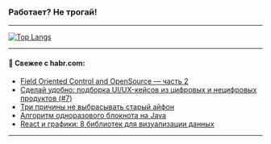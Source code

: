 ### Работает? Не трогай!

---
<!--
#### 🛠️ Technical stack:

![Java](https://img.shields.io/badge/Java-informational?logo=Oracle&style=flat&logoColor=white&color=FF4500)
![Kotlin](https://img.shields.io/badge/Kotlin-informational?logo=Kotlin&style=flat&logoColor=white&color=774D97)
![TS](https://img.shields.io/badge/TypeScript-informational?logo=typeScript&style=flat&logoColor=black&color=017acc)
![Python](https://img.shields.io/badge/Python-informational?logo=Python&style=flat&logoColor=black&color=ffdd54) <br>
![Spring](https://img.shields.io/badge/Spring-informational?logo=Spring&style=flat&logoColor=white&color=6DB33F) 
![SpringBoot](https://img.shields.io/badge/SpringBoot-informational?logo=SpringBoot&style=flat&logoColor=white&color=6DB33F)
![Nest](https://img.shields.io/badge/NestJS-informational?logo=NestJS&style=flat&logoColor=white&color=E0234E) 
![NodeJS](https://img.shields.io/badge/NodeJS-informational?logo=node.js&style=flat&logoColor=white&color=70A760)<br>
![PostgreSQL](https://img.shields.io/badge/PostgreSQL-informational?logo=PostgreSQL&style=flat&logoColor=white&color=DAA520)
![MongoDB](https://img.shields.io/badge/MongoDB-informational?logo=MongoDB&style=flat&logoColor=white&color=870000)
![Apache](https://img.shields.io/badge/Apache-informational?logo=apache&style=flat&logoColor=white&color=f74e28)

___ 
-->

<!--- #### 🛠️ : --->

[![Top Langs](https://github-readme-stats-82jvfl3w3-advtsettinggmailcoms-projects.vercel.app/api/top-langs/?username=zloylis&langs_count=10&hide_title=true&title_color=e6edf3&size_weight=0.5&count_weight=0.5&layout=compact&hide_progress=true&hide_border=true&theme=dracula)](https://github.com/zloylis)

<!---


####  :octocat:&nbsp;&nbsp; Статистика:

![GitHub stats](https://github-readme-stats-u2qms2cxw-advtsettinggmailcoms-projects.vercel.app/api?username=zloylis&show_icons=true&hide_border=true&theme=dracula&title_color=e6edf3&include_all_commits=true&count_private=true&hide_rank=false&hide_title=true&rank_icon=github)
-->
---

#### 💬 Свежее с habr.com:

<!-- BLOG-POST-LIST:START -->
- [Field Oriented Control and OpenSource — часть 2](https://habr.com/ru/articles/885718/?utm_source=habrahabr&utm_medium=rss&utm_campaign=885718)
- [Сделай удобно: подборка UI/UX-кейсов из цифровых и нецифровых продуктов &lpar;#7&rpar;](https://habr.com/ru/articles/885686/?utm_source=habrahabr&utm_medium=rss&utm_campaign=885686)
- [Три причины не выбрасывать старый айфон](https://habr.com/ru/companies/pt/articles/885370/?utm_source=habrahabr&utm_medium=rss&utm_campaign=885370)
- [Алгоритм одноразового блокнота на Java](https://habr.com/ru/articles/885664/?utm_source=habrahabr&utm_medium=rss&utm_campaign=885664)
- [React и графики: 8 библиотек для визуализации данных](https://habr.com/ru/companies/ru_mts/articles/885650/?utm_source=habrahabr&utm_medium=rss&utm_campaign=885650)
<!-- BLOG-POST-LIST:END -->

---
